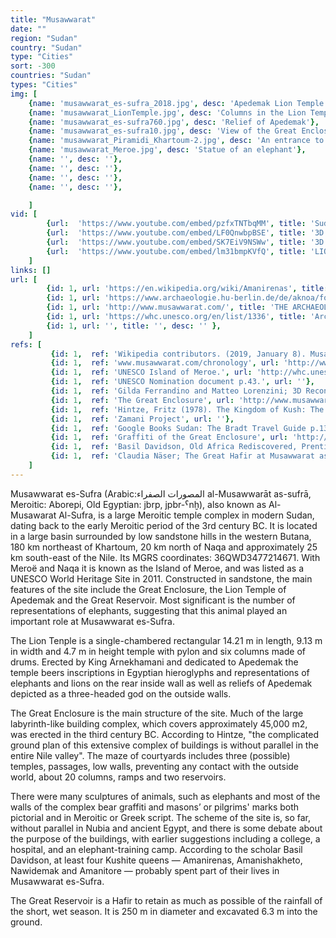 ```yaml
---
title: "Musawwarat"
date: ""
region: "Sudan"
country: "Sudan" 
type: "Cities"
sort: -300
countries: "Sudan"
types: "Cities"
img: [
    {name: 'musawwarat_es-sufra_2018.jpg', desc: 'Apedemak Lion Temple'},
    {name: 'musawwarat_LionTemple.jpg', desc: 'Columns in the Lion Temple'},
    {name: 'musawwarat_es-sufra760.jpg', desc: 'Relief of Apedemak'},
    {name: 'musawwarat_es-sufra10.jpg', desc: 'View of the Great Enclosure'},
    {name: 'musawwarat_Piramidi_Khartoum-2.jpg', desc: 'An entrance to the Great Enclosure'},
    {name: 'musawwarat_Meroe.jpg', desc: 'Statue of an elephant'},
    {name: '', desc: ''},
    {name: '', desc: ''},
    {name: '', desc: ''},
    {name: '', desc: ''},

    ]
vid: [
        {url:  'https://www.youtube.com/embed/pzfxTNTbqMM', title: 'Sudan - Musawwarat-es-Sufra excavations'},
        {url:  'https://www.youtube.com/embed/LF0QnwbpBSE', title: '3D Flythrough of Musawwarat es Sufra'},
        {url:  'https://www.youtube.com/embed/SK7EiV9NSWw', title: '3D Walkthrough of Musawwarat es Sufra documented by the Zamani Project '},
        {url:  'https://www.youtube.com/embed/lm31bmpKVfQ', title: 'LION temple Musawwarat es Sufra'}
    ]
links: []
url: [
        {id: 1, url: 'https://en.wikipedia.org/wiki/Amanirenas', title: 'Amanirenas', desc: 'Amanirenas (also spelled Amanirena) was a queen of the Meroitic Kingdom of Kush. She reigned from about 40 BC to 10 BC. She is one of the most famous kandakes, because of her role leading Kushite armies against the Romans in a war that lasted five years, from 27 BC to 22 BC. After an initial victory when the Kushites attacked Roman Egypt, they were driven out of Egypt by Gaius Petronius and the Romans established a new frontier at Hiere Sycaminos (Maharraqa).' },
        {id: 1, url: 'https://www.archaeologie.hu-berlin.de/de/aknoa/forschung-und-projekte/projekte/musawwarat-es-sufra', title: 'Musawwarat es-Sufra', desc: '' },
        {id: 1, url: 'http://www.musawwarat.com/', title: 'THE ARCHAEOLOGICAL MISSION TO MUSAWWARAT', desc: '' },
        {id: 1, url: 'https://whc.unesco.org/en/list/1336', title: 'Archaeological Sites of the Island of Meroe', desc: '' },
        {id: 1, url: '', title: '', desc: '' },
    ]
refs: [
         {id: 1,  ref: 'Wikipedia contributors. (2019, January 8). Musawwarat es-Sufra. In Wikipedia, The Free Encyclopedia. Retrieved 17:07, March 16, 2019, from ', url: 'https://en.wikipedia.org/w/index.php?title=Musawwarat_es-Sufra&oldid=877361196'},
         {id: 1,  ref: 'www.musawwarat.com/chronology', url: 'http://www.musawwarat.com/'},
         {id: 1,  ref: 'UNESCO Island of Meroe.', url: 'http://whc.unesco.org/en/list/1336/multiple=1&unique_number=1760'},
         {id: 1,  ref: 'UNESCO Nomination document p.43.', url: ''},
         {id: 1,  ref: 'Gilda Ferrandino and Matteo Lorenzini; 3D Reconstruction of the Lion Temple at Musawwarat es Sufra: 3D model and domain ontologies; in: The Kushite World (2015). Proceedings of the 11th International Conference for Meroitic Studies;Vienna, 1-4 September 2008.', url: ''},
         {id: 1,  ref: 'The Great Enclosure', url: 'http://www.musawwarat.com/about-musawwarat/the-great-enclosure/'},
         {id: 1,  ref: 'Hintze, Fritz (1978). The Kingdom of Kush: The Meroitic Period. The Brooklyn Museum. pp. 89–93.', url: ''},
         {id: 1,  ref: 'Zamani Project', url: ''},
         {id: 1,  ref: 'Google Books Sudan: The Bradt Travel Guide p.131-2.', url: 'https://books.google.com/books?id=lvVao2vWnxUC&pg=PA131&lpg=PA131&dq=Musawwarat+es-Sufra&source=bl&ots=Lqos0uwWdK&sig=i0Xt-xyNJCgHpKK_EYJ-D-Dhd1Y&hl=en&sa=X&ei=BJDjUJD6HeTC0QXZq4DgCg&ved=0CGQQ6AEwCQ#v=onepage&q=Musawwarat%20es-Sufra&f=false'},
         {id: 1,  ref: 'Graffiti of the Great Enclosure', url: 'http://musawwaratgraffiti.mpiwg-berlin.mpg.de/the_site/the_great_enclosure'},
         {id: 1,  ref: 'Basil Davidson, Old Africa Rediscovered, Prentice-Hall 1970.', url: ''},
         {id: 1,  ref: 'Claudia Näser; The Great Hafir at Musawwarat as-Sufra. Fieldwork of the Archaeological Mission of Humboldt University Berlin in 2005 and 2006. On: Between the Cataracts. Proceedings of the 11th Conference of Nubian Studies. Warsaw University, 27 August - 2 September 2006; In: Polish Centre of Mediterranean Aerchaeology University of Warsaw. PAM Supplement Series 2.2./1-2.', url: ''}
    ]
---
```

Musawwarat es-Sufra (Arabic:المصورات الصفراء al-Musawwarāt as-sufrā, Meroitic: Aborepi, Old Egyptian: jbrp, jpbr-ˁnḫ), also known as Al-Musawarat Al-Sufra, is a large Meroitic temple complex in modern Sudan, dating back to the early Meroitic period of the 3rd century BC. It is located in a large basin surrounded by low sandstone hills in the western Butana, 180 km northeast of Khartoum, 20 km north of Naqa and approximately 25 km south-east of the Nile. Its MGRS coordinates: 36QWD3477214671. With Meroë and Naqa it is known as the Island of Meroe, and was listed as a UNESCO World Heritage Site in 2011. Constructed in sandstone, the main features of the site include the Great Enclosure, the Lion Temple of Apedemak and the Great Reservoir. Most significant is the number of representations of elephants, suggesting that this animal played an important role at Musawwarat es-Sufra.

The Lion Tenple is a single-chambered rectangular 14.21 m in length, 9.13 m in width and 4.7 m in height temple with pylon and six columns made of drums. Erected by King Arnekhamani and dedicated to Apedemak the temple beers inscriptions in Egyptian hieroglyphs and representations of elephants and lions on the rear inside wall as well as reliefs of Apedemak depicted as a three-headed god on the outside walls.

The Great Enclosure is the main structure of the site. Much of the large labyrinth-like building complex, which covers approximately 45,000 m2, was erected in the third century BC. According to Hintze, "the complicated ground plan of this extensive complex of buildings is without parallel in the entire Nile valley". The maze of courtyards includes three (possible) temples, passages, low walls, preventing any contact with the outside world, about 20 columns, ramps and two reservoirs.

There were many sculptures of animals, such as elephants and most of the walls of the complex bear graffiti and masons’ or pilgrims' marks both pictorial and in Meroitic or Greek script. The scheme of the site is, so far, without parallel in Nubia and ancient Egypt, and there is some debate about the purpose of the buildings, with earlier suggestions including a college, a hospital, and an elephant-training camp. According to the scholar Basil Davidson, at least four Kushite queens — Amanirenas, Amanishakheto, Nawidemak and Amanitore — probably spent part of their lives in Musawwarat es-Sufra.

The Great Reservoir is a Hafir to retain as much as possible of the rainfall of the short, wet season. It is 250 m in diameter and excavated 6.3 m into the ground.